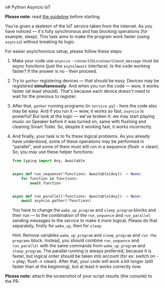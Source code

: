 n# Python Asyncio IoT

**Please note:** read [the guideline](https://github.com/mate-academy/py-task-guideline/blob/main/README.md)
before starting.

You're given a skeleton of the IoT service taken from the internet. 
As you have noticed — it's fully synchronous and has blocking operations (for example, sleep). 
This task aims to make the program work faster (using `asyncio`) without breaking its logic.

For easier asynchronous setup, please follow these steps:
1. Make your code use `asyncio` - `connect`/`disconnect`/`send_message` must be async functions (just the `async`/`await` interface). 
   Is the code working faster? If the answer is no - then proceed.
2. Try to `gather` registering devices — that should be easy. Devices may be registered **simultaneously**.
   And when you run the code — wow, it works faster (at least should). 
   That's because each device doesn't need to wait for the previous to register.
3. After that, `gather` running programs (in `service.py`) - here the code also may be easy.
   And if you run it — wow, it works so fast, `asyncio` is powerful! But look at the logic —
   we've broken it: we may start playing music on Speaker before it was turned on, 
   same with flushing and cleaning Smart Toilet. So, despite it working fast, it works incorrectly.
4. And finally, your task is to fix these logical problems. 
   As you already have understood, some of these operations may be performed in "parallel", 
   and some of them must still run in a sequence (flush -> clean). 
   So, you may use these helper functions:
    ```python
    from typing import Any, Awaitable
    
    
    async def run_sequence(*functions: Awaitable[Any]) -> None:
        for function in functions:
            await function
    
    
    async def run_parallel(*functions: Awaitable[Any]) -> None:
        await asyncio.gather(*functions)
    ```
   You have to change the `wake_up_program` and `sleep_program` blocks and their run 
   — to the combination of the `run_sequence` and `run_parallel` sending messages to the service to make it more logical. 
   Please do that separately, firstly for `wake_up`, then for `sleep`. 
   
   Hint:
   Remove variables `wake_up_program` and `sleep_program` and `run the programs` block.
   Instead, you should combine `run_sequence` and `run_parallel` with the same commands from `wake_up_program` and `sleep_program`.
   The parallel running is always preferred, because it is faster, but logical order should be taken into account (for ex: switch on -> play; flush -> clean).
   After that, your code will work a bit longer (still faster than at the beginning), 
   but at least it works correctly now.
    
**Please note:** attach the screenshot of your script results (the console) to the PR.


